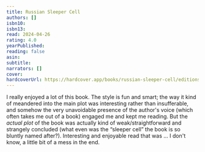 ```yaml
---
title: Russian Sleeper Cell
authors: []
isbn10:
isbn13:
read: 2024-04-26
rating: 4.0
yearPublished:
reading: false
asin:
subtitle:
narrators: []
cover:
hardcoverUrl: https://hardcover.app/books/russian-sleeper-cell/editions/31497073
---
```

I really enjoyed a lot of this book. The style is fun and smart; the way it kind of meandered into the main plot was interesting rather than insufferable, and somehow the very unavoidable presence of the author's voice (which often takes me out of a book) engaged me and kept me reading. But the  _actual plot_  of the book was actually kind of weak/straightforward and strangely concluded (what even was the “sleeper cell” the book is so bluntly named after?). Interesting and enjoyable read that was ... I don't know, a little bit of a mess in the end.
